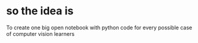 # so the idea is
To create one big open notebook with python code for every possible case of computer vision learners